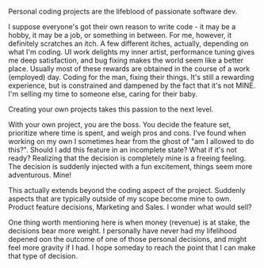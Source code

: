 Personal coding projects are the lifeblood of passionate software dev.  

I suppose everyone's got their own reason to write code - it may be a hobby, it may be a job, or something in between.  For me, however, it definitely scratches an itch.  A few different itches, actually, depending on what I'm coding.  UI work delights my inner artist, performance tuning gives me deep satisfaction, and bug fixing makes the world seem like a better place.  Usually most of these rewards are obtained in the course of a work (employed) day.  Coding for the man, fixing their things.  It's still a rewarding experience, but is constrained and dampened by the fact that it's not MINE.  I'm selling my time to someone else, caring for their baby.  

Creating your own projects takes this passion to the next level.

With your own project, you are the boss.  You decide the feature set, prioritize where time is spent, and weigh pros and cons.  I've found when working on my own I sometimes hear from the ghost of "am I allowed to do this?".  Should I add this feature in an incomplete state?  What if it's not ready?  Realizing that the decision is completely mine is a freeing feeling.  The decision is suddenly injected with a fun excitement, things seem more adventurous.  Mine!

This actually extends beyond the coding aspect of the project.  Suddenly aspects that are typically outside of my scope become mine to own.  Product feature decisions, Marketing and Sales.  I wonder what would sell?

One thing worth mentioning here is when money (revenue) is at stake, the decisions bear more weight.  I personally have never had my lifelihood depened oon the outcome of one of those personal decisions, and might feel more gravity if I had.  I hope someday to reach the point that I can make that type of decision.